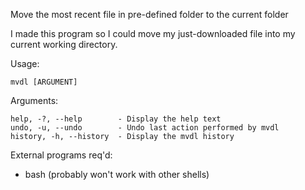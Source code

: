 Move the most recent file in pre-defined folder to the current folder

I made this program so I could move my just-downloaded file
into my current working directory.

Usage:

    mvdl [ARGUMENT]

Arguments:

    help, -?, --help        - Display the help text
    undo, -u, --undo        - Undo last action performed by mvdl
    history, -h, --history  - Display the mvdl history

External programs req'd:

 - bash (probably won't work with other shells)


